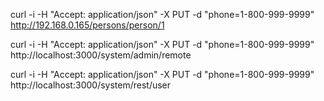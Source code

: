 curl -i -H "Accept: application/json" -X PUT -d "phone=1-800-999-9999" http://192.168.0.165/persons/person/1  

curl -i -H "Accept: application/json" -X PUT -d "phone=1-800-999-9999" http://localhost:3000/system/admin/remote 

curl -i -H "Accept: application/json" -X PUT -d "phone=1-800-999-9999" http://localhost:3000/system/rest/user 